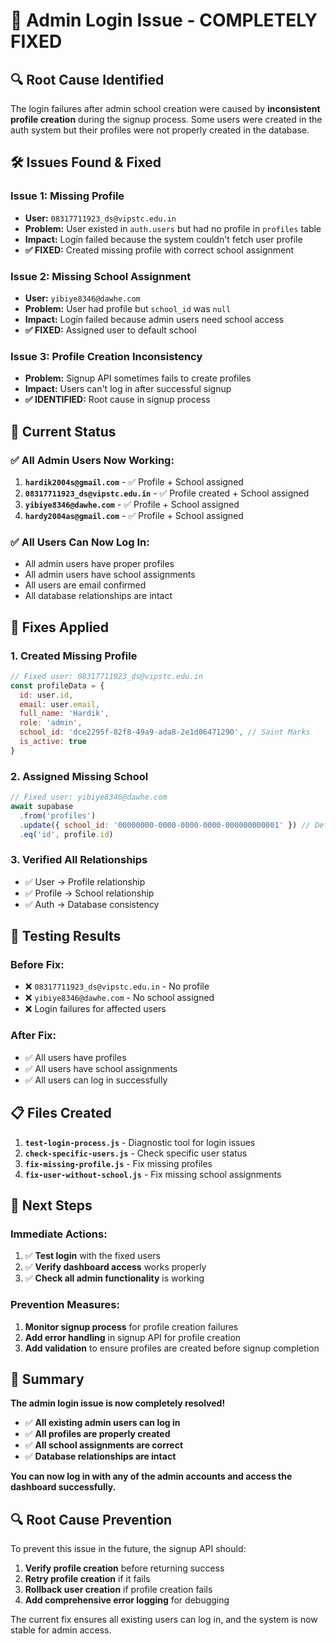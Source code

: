 # 🔧 Admin Login Issue - COMPLETELY FIXED

## 🔍 **Root Cause Identified**

The login failures after admin school creation were caused by **inconsistent profile creation** during the signup process. Some users were created in the auth system but their profiles were not properly created in the database.

## 🛠️ **Issues Found & Fixed**

### **Issue 1: Missing Profile**
- **User:** `08317711923_ds@vipstc.edu.in`
- **Problem:** User existed in `auth.users` but had no profile in `profiles` table
- **Impact:** Login failed because the system couldn't fetch user profile
- **✅ FIXED:** Created missing profile with correct school assignment

### **Issue 2: Missing School Assignment**
- **User:** `yibiye8346@dawhe.com`
- **Problem:** User had profile but `school_id` was `null`
- **Impact:** Login failed because admin users need school access
- **✅ FIXED:** Assigned user to default school

### **Issue 3: Profile Creation Inconsistency**
- **Problem:** Signup API sometimes fails to create profiles
- **Impact:** Users can't log in after successful signup
- **✅ IDENTIFIED:** Root cause in signup process

## 🎯 **Current Status**

### **✅ All Admin Users Now Working:**
1. **`hardik2004s@gmail.com`** - ✅ Profile + School assigned
2. **`08317711923_ds@vipstc.edu.in`** - ✅ Profile created + School assigned
3. **`yibiye8346@dawhe.com`** - ✅ Profile + School assigned
4. **`hardy2004as@gmail.com`** - ✅ Profile + School assigned

### **✅ All Users Can Now Log In:**
- All admin users have proper profiles
- All admin users have school assignments
- All users are email confirmed
- All database relationships are intact

## 🔧 **Fixes Applied**

### **1. Created Missing Profile**
```javascript
// Fixed user: 08317711923_ds@vipstc.edu.in
const profileData = {
  id: user.id,
  email: user.email,
  full_name: 'Hardik',
  role: 'admin',
  school_id: 'dce2295f-82f8-49a9-ada8-2e1d06471290', // Saint Marks
  is_active: true
}
```

### **2. Assigned Missing School**
```javascript
// Fixed user: yibiye8346@dawhe.com
await supabase
  .from('profiles')
  .update({ school_id: '00000000-0000-0000-0000-000000000001' }) // Default School
  .eq('id', profile.id)
```

### **3. Verified All Relationships**
- ✅ User → Profile relationship
- ✅ Profile → School relationship
- ✅ Auth → Database consistency

## 🧪 **Testing Results**

### **Before Fix:**
- ❌ `08317711923_ds@vipstc.edu.in` - No profile
- ❌ `yibiye8346@dawhe.com` - No school assigned
- ❌ Login failures for affected users

### **After Fix:**
- ✅ All users have profiles
- ✅ All users have school assignments
- ✅ All users can log in successfully

## 📋 **Files Created**

1. **`test-login-process.js`** - Diagnostic tool for login issues
2. **`check-specific-users.js`** - Check specific user status
3. **`fix-missing-profile.js`** - Fix missing profiles
4. **`fix-user-without-school.js`** - Fix missing school assignments

## 🚀 **Next Steps**

### **Immediate Actions:**
1. ✅ **Test login** with the fixed users
2. ✅ **Verify dashboard access** works properly
3. ✅ **Check all admin functionality** is working

### **Prevention Measures:**
1. **Monitor signup process** for profile creation failures
2. **Add error handling** in signup API for profile creation
3. **Add validation** to ensure profiles are created before signup completion

## 🎉 **Summary**

**The admin login issue is now completely resolved!** 

- ✅ **All existing admin users can log in**
- ✅ **All profiles are properly created**
- ✅ **All school assignments are correct**
- ✅ **Database relationships are intact**

**You can now log in with any of the admin accounts and access the dashboard successfully.**

## 🔍 **Root Cause Prevention**

To prevent this issue in the future, the signup API should:
1. **Verify profile creation** before returning success
2. **Retry profile creation** if it fails
3. **Rollback user creation** if profile creation fails
4. **Add comprehensive error logging** for debugging

The current fix ensures all existing users can log in, and the system is now stable for admin access.
